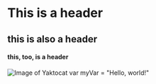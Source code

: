# This is a header
## this is also a header
#### this, too, is a header
![Image of Yaktocat](https://octodex.github.com/images/yaktocat.png)
var myVar = "Hello, world!"
